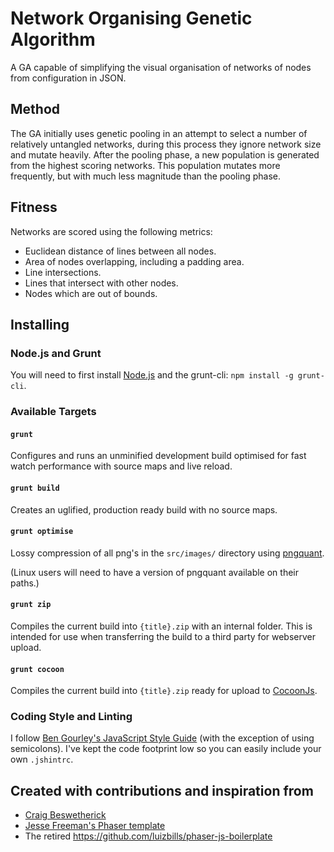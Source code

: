 # Network Organising Genetic Algorithm

A GA capable of simplifying the visual organisation of networks of nodes from configuration in JSON.

## Method

The GA initially uses genetic pooling in an attempt to select a number of relatively untangled networks, during this process they ignore network size and mutate heavily. After the pooling phase, a new population is generated from the highest scoring networks. This population mutates more frequently, but with much less magnitude than the pooling phase.

## Fitness

Networks are scored using the following metrics:

* Euclidean distance of lines between all nodes.
* Area of nodes overlapping, including a padding area.
* Line intersections.
* Lines that intersect with other nodes.
* Nodes which are out of bounds.

## Installing

### Node.js and Grunt

You will need to first install [Node.js](http://nodejs.org/download/) and the grunt-cli: `npm install -g grunt-cli`.

### Available Targets

#### `grunt`

Configures and runs an unminified development build optimised for fast watch performance with source maps and live reload.

#### `grunt build`

Creates an uglified, production ready build with no source maps.

#### `grunt optimise`

Lossy compression of all png's in the `src/images/` directory using [pngquant](http://pngquant.org/).

(Linux users will need to have a version of pngquant available on their paths.)

#### `grunt zip`

Compiles the current build into `{title}.zip` with an internal folder. This is intended for use when transferring the build to a third party for webserver upload.

#### `grunt cocoon`

Compiles the current build into `{title}.zip` ready for upload to [CocoonJs](https://www.ludei.com/cocoonjs/).

### Coding Style and Linting

I follow [Ben Gourley's JavaScript Style Guide](https://github.com/bengourley/js-style-guide) (with the exception of using semicolons). I've kept the code footprint low so you can easily include your own `.jshintrc`.

## Created with contributions and inspiration from

  * [Craig Beswetherick](http://grindheadgames.com)
  * [Jesse Freeman's Phaser template](https://github.com/gamecook/phaser-project-template)
  * The retired https://github.com/luizbills/phaser-js-boilerplate
